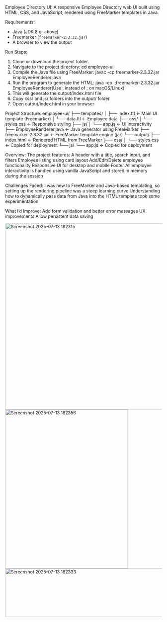 Employee Directory UI:
A responsive Employee Directory web UI built using HTML, CSS, and JavaScript, rendered using FreeMarker templates in Java.

Requirements:
- Java (JDK 8 or above)
- Freemarker (`freemarker-2.3.32.jar`)
- A browser to view the output

Run Steps:
1. Clone or download the project folder.
2. Navigate to the project directory:
   cd employee-ui
3. Compile the Java file using FreeMarker:
   javac -cp freemarker-2.3.32.jar EmployeeRenderer.java
4. Run the program to generate the HTML:
   java -cp .;freemarker-2.3.32.jar EmployeeRenderer(Use : instead of ; on macOS/Linux)
5. This will generate the output/index.html file
6. Copy css/ and js/ folders into the output/ folder
7. Open output/index.html in your browser


Project Structure:
employee-ui/
├── templates/
│   ├── index.ftl         ← Main UI template (Freemarker)
│   └── data.ftl          ← Employee data
├── css/
│   └── styles.css        ← Responsive styling
├── js/
│   └── app.js            ← UI interactivity
├── EmployeeRenderer.java ← Java generator using FreeMarker
├── freemarker-2.3.32.jar ← FreeMarker template engine (jar)
└── output/
    ├── index.html        ← Rendered HTML from FreeMarker
    ├── css/
    │   └── styles.css    ← Copied for deployment
    └── js/
        └── app.js        ← Copied for deployment

Overview:
  The project features:
    A header with a title, search input, and filters
    Employee listing using card layout
    Add/Edit/Delete employee functionality
    Responsive UI for desktop and mobile
    Footer
    All employee interactivity is handled using vanilla JavaScript and stored in memory during the session

Challenges Faced:
  I was new to FreeMarker and Java-based templating, so setting up the rendering pipeline was a steep learning curve 
  Understanding how to dynamically pass data from Java into the HTML template took some experimentation

What I’d Improve:
  Add form validation and better error messages
  UX improvements
  Allow persistent data saving

<img width="1903" height="599" alt="Screenshot 2025-07-13 182315" src="https://github.com/user-attachments/assets/0c0565a9-72f1-42d4-a2a5-50df1a785599" />
<img width="395" height="512" alt="Screenshot 2025-07-13 182356" src="https://github.com/user-attachments/assets/51158df4-94dc-410e-8a4d-dc31372479e5" />
<img width="1900" height="156" alt="Screenshot 2025-07-13 182333" src="https://github.com/user-attachments/assets/e5210cb9-1765-4024-84f1-d0d48eefe708" />




